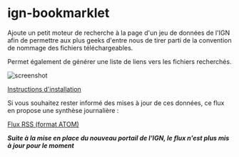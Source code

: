 # ign-bookmarklet

Ajoute un petit moteur de recherche à la page d'un jeu de données de l'IGN afin de permettre aux plus geeks d'entre nous de tirer parti de la convention de nommage des fichiers téléchargeables.

Permet également de générer une liste de liens vers les fichiers recherchés.

![screenshot](https://user-images.githubusercontent.com/1690322/127724002-e153a7f9-7f4f-4be6-b798-978d2a40b066.png)


[Instructions d'installation](https://bjperson.github.io/ign-bookmarklet/index.html)

Si vous souhaitez rester informé des mises à jour de ces données, ce flux en propose une synthèse journalière :

[Flux RSS (format ATOM)](https://bjperson.github.io/ign-bookmarklet/resources/atom.xml)

***Suite à la mise en place du nouveau portail de l'IGN, le flux n'est plus mis à jour pour le moment***
